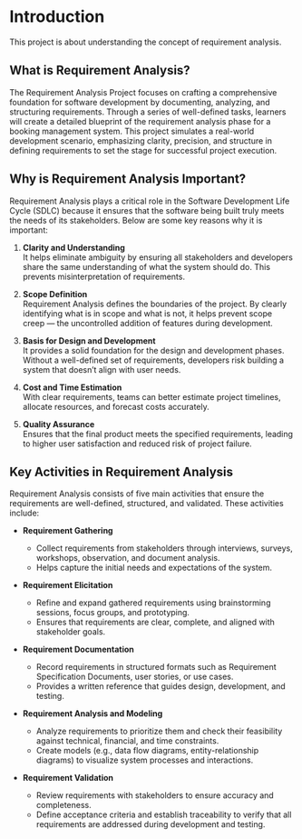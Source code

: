 # Introduction
This project is about understanding the concept of requirement analysis.

## What is Requirement Analysis?
The Requirement Analysis Project focuses on crafting a comprehensive foundation for software development by documenting, analyzing, and structuring requirements. Through a series of well-defined tasks, learners will create a detailed blueprint of the requirement analysis phase for a booking management system. This project simulates a real-world development scenario, emphasizing clarity, precision, and structure in defining requirements to set the stage for successful project execution.

## Why is Requirement Analysis Important?
Requirement Analysis plays a critical role in the Software Development Life Cycle (SDLC) because it ensures that the software being built truly meets the needs of its stakeholders. Below are some key reasons why it is important:

1. **Clarity and Understanding**  
   It helps eliminate ambiguity by ensuring all stakeholders and developers share the same understanding of what the system should do. This prevents misinterpretation of requirements.

2. **Scope Definition**  
   Requirement Analysis defines the boundaries of the project. By clearly identifying what is in scope and what is not, it helps prevent scope creep — the uncontrolled addition of features during development.

3. **Basis for Design and Development**  
   It provides a solid foundation for the design and development phases. Without a well-defined set of requirements, developers risk building a system that doesn’t align with user needs.

4. **Cost and Time Estimation**  
   With clear requirements, teams can better estimate project timelines, allocate resources, and forecast costs accurately.

5. **Quality Assurance**  
   Ensures that the final product meets the specified requirements, leading to higher user satisfaction and reduced risk of project failure.


## Key Activities in Requirement Analysis
Requirement Analysis consists of five main activities that ensure the requirements are well-defined, structured, and validated. These activities include:

- **Requirement Gathering**  
  - Collect requirements from stakeholders through interviews, surveys, workshops, observation, and document analysis.  
  - Helps capture the initial needs and expectations of the system.  

- **Requirement Elicitation**  
  - Refine and expand gathered requirements using brainstorming sessions, focus groups, and prototyping.  
  - Ensures that requirements are clear, complete, and aligned with stakeholder goals.  

- **Requirement Documentation**  
  - Record requirements in structured formats such as Requirement Specification Documents, user stories, or use cases.  
  - Provides a written reference that guides design, development, and testing.  

- **Requirement Analysis and Modeling**  
  - Analyze requirements to prioritize them and check their feasibility against technical, financial, and time constraints.  
  - Create models (e.g., data flow diagrams, entity-relationship diagrams) to visualize system processes and interactions.  

- **Requirement Validation**  
  - Review requirements with stakeholders to ensure accuracy and completeness.  
  - Define acceptance criteria and establish traceability to verify that all requirements are addressed during development and testing.  
